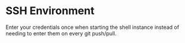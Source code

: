 # SSH Environment

Enter your credentials once when starting the shell instance instead of needing to enter them on every git push/pull.
